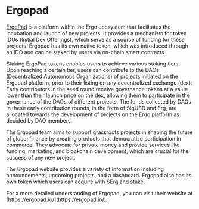 # Ergopad

[ErgoPad](https://www.ergopad.io/whitepaper) is a platform within the Ergo ecosystem that facilitates the incubation and launch of new projects. It provides a mechanism for token IDOs (Initial Dex Offerings), which serve as a source of funding for these projects. Ergopad has its own native token, which was introduced through an IDO and can be staked by users via on-chain smart contracts.

Staking ErgoPad tokens enables users to achieve various staking tiers. Upon reaching a certain tier, users can contribute to the DAOs (Decentralized Autonomous Organizations) of projects initiated on the Ergopad platform, prior to their listing on any decentralized exchange (dex). Early contributors in the seed round receive governance tokens at a value lower than their launch price on the dex, allowing them to participate in the governance of the DAOs of different projects. The funds collected by DAOs in these early contribution rounds, in the form of SigUSD and Erg, are allocated towards the development of projects on the Ergo platform as decided by DAO members.


The Ergopad team aims to support grassroots projects in shaping the future of global finance by creating products that democratize participation in commerce. They advocate for private money and provide services like funding, marketing, and blockchain development, which are crucial for the success of any new project.

The Ergopad website provides a variety of information including announcements, upcoming projects, and a dashboard. Ergopad also has its own token which users can acquire with $Erg and stake. 

For a more detailed understanding of Ergopad, you can visit their website at [https://ergopad.io/](https://ergopad.io/).

